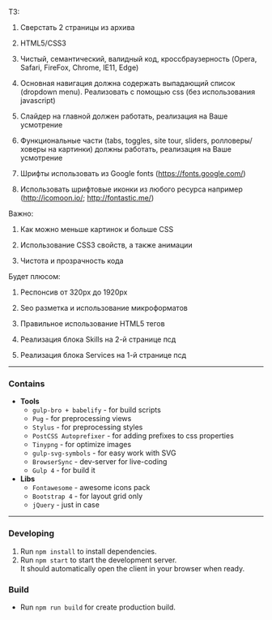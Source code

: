 ТЗ:

1. Сверстать 2 страницы из архива

2. HTML5/CSS3

3. Чистый, семантический, валидный код, кроссбраузерность (Opera, Safari, FireFox, Chrome, IE11, Edge)

4. Основная навигация должна содержать выпадающий список (dropdown menu). Реализовать с помощью css (без использования javascript)

5. Слайдер на главной должен работать, реализация на Ваше усмотрение

6. Функциональные части (tabs, toggles, site tour, sliders, ролловеры/ховеры на картинки) должны работать, реализация на Ваше усмотрение

7. Шрифты использовать из Google fonts (https://fonts.google.com/)

8. Использовать шрифтовые иконки из любого ресурса например (http://icomoon.io/; http://fontastic.me/)



Важно:

1. Как можно меньше картинок и больше CSS

2. Использование CSS3 свойств, а также анимации

3. Чистота и прозрачность кода



Будет плюсом: 

1. Респонсив от 320px до 1920px

2. Seo разметка и использование микроформатов

3. Правильное использование HTML5 тегов

4. Реализация блока Skills на 2-й странице псд

5. Реализация блока Services на 1-й странице псд


---

### Contains

- **Tools**
  - `gulp-bro + babelify` - for build scripts
  - `Pug` - for preprocessing views
  - `Stylus` - for preprocessing styles
  - `PostCSS Autoprefixer` - for adding prefixes to css properties
  - `Tinypng` - for optimize images
  - `gulp-svg-symbols` - for easy work with SVG
  - `BrowserSync` - dev-server for live-coding
  - `Gulp 4` - for build it
- **Libs**
  - `Fontawesome` - awesome icons pack
  - `Bootstrap 4` - for layout grid only
  - `jQuery` - just in case

---

### Developing

1. Run `npm install` to install dependencies.
2. Run `npm start` to start the development server.  
   It should automatically open the client in your browser when ready.

### Build

- Run `npm run build` for create production build.
